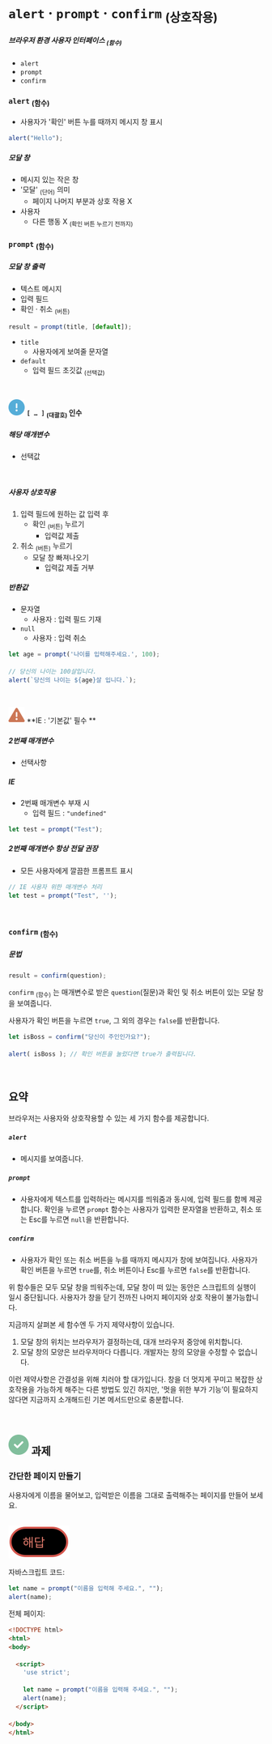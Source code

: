 `alert` · `prompt` · `confirm` <sub>(상호작용)</sub>
=============================================

##### 브라우저 환경 사용자 인터페이스 <sub>(함수)</sub>
- `alert`
- `prompt`
- `confirm`

### `alert` <sub>(함수)</sub>
- 사용자가 '확인' 버튼 누를 때까지 메시지 창 표시
```javascript
alert("Hello");
```

##### 모달 창
- 메시지 있는 작은 창
- '모달' <sub>(단어)</sub> 의미
  - 페이지 나머지 부분과 상호 작용 X
- 사용자
  - 다른 행동 X <sub>(확인 버튼 누르기 전까지)</sub>

### `prompt` <sub>(함수)</sub>

##### 모달 창 출력
- 텍스트 메시지
- 입력 필드
- 확인 · 취소 <sub>(버튼)</sub>
```javascript
result = prompt(title, [default]);
```
- `title`
  - 사용자에게 보여줄 문자열
- `default`
  - 입력 필드 초깃값 <sub>(선택값)</sub>

<br />

<img class="icon" src="../../images/commons/icons/circle-exclamation-solid.svg" /> **`[ … ]` <sub>(대괄호)</sub> 인수**

##### 해당 매개변수
- 선택값

<br />

##### 사용자 상호작용
1. 입력 필드에 원하는 값 입력 후
    - 확인 <sub>(버튼)</sub> 누르기
      - 입력값 제출
2. 취소 <sub>(버튼)</sub> 누르기
    - 모달 창 빠져나오기
      - 입력값 제출 거부

##### 반환값
- 문자열
  - 사용자 : 입력 필드 기재
- `null`
  - 사용자 : 입력 취소
```javascript
let age = prompt('나이를 입력해주세요.', 100);

// 당신의 나이는 100살입니다.
alert(`당신의 나이는 ${age}살 입니다.`);
```

<br />

<img class="icon" src="../../images/commons/icons/triangle-exclamation-solid.svg" /> **IE : '기본값' 필수
**

##### 2번째 매개변수
- 선택사항

##### IE
- 2번째 매개변수 부재 시
  - 입력 필드 : `"undefined"`
```javascript
let test = prompt("Test");
```

##### 2번째 매개변수 항상 전달 권장
- 모든 사용자에게 깔끔한 프롬프트 표시
```javascript
// IE 사용자 위한 매개변수 처리
let test = prompt("Test", '');
```

<br />

### `confirm` <sub>(함수)</sub>

##### 문법
```javascript
result = confirm(question);
```
`confirm` <sub>(함수)</sub> 는 매개변수로 받은 `question`(질문)과 확인 및 취소 버튼이 있는 모달 창을 보여줍니다.

사용자가 확인 버튼을 누르면 `true`, 그 외의 경우는 `false`를 반환합니다.
```javascript
let isBoss = confirm("당신이 주인인가요?");

alert( isBoss ); // 확인 버튼을 눌렀다면 true가 출력됩니다.
```

<br />

## 요약
브라우저는 사용자와 상호작용할 수 있는 세 가지 함수를 제공합니다.

##### `alert`
- 메시지를 보여줍니다.

##### `prompt`
- 사용자에게 텍스트를 입력하라는 메시지를 띄워줌과 동시에, 입력 필드를 함께 제공합니다. 확인을 누르면 `prompt` 함수는 사용자가 입력한 문자열을 반환하고, 취소 또는 Esc를 누르면 `null`을 반환합니다.

##### `confirm`
- 사용자가 확인 또는 취소 버튼을 누를 때까지 메시지가 창에 보여집니다. 사용자가 확인 버튼을 누르면 `true`를, 취소 버튼이나 Esc를 누르면 `false`를 반환합니다.

위 함수들은 모두 모달 창을 띄워주는데, 모달 창이 떠 있는 동안은 스크립트의 실행이 일시 중단됩니다. 사용자가 창을 닫기 전까진 나머지 페이지와 상호 작용이 불가능합니다.

지금까지 살펴본 세 함수엔 두 가지 제약사항이 있습니다.

1. 모달 창의 위치는 브라우저가 결정하는데, 대개 브라우저 중앙에 위치합니다.
2. 모달 창의 모양은 브라우저마다 다릅니다. 개발자는 창의 모양을 수정할 수 없습니다.

이런 제약사항은 간결성을 위해 치러야 할 대가입니다. 창을 더 멋지게 꾸미고 복잡한 상호작용을 가능하게 해주는 다른 방법도 있긴 하지만, '멋을 위한 부가 기능’이 필요하지 않다면 지금까지 소개해드린 기본 메서드만으로 충분합니다.


<br />

## <img class="icon" src="../../images/commons/icons/circle-check-solid.svg" /> 과제

### 간단한 페이지 만들기
사용자에게 이름을 물어보고, 입력받은 이름을 그대로 출력해주는 페이지를 만들어 보세요.

<br />

<img class="icon" src="../../images/commons/icons/circle-answer.svg" />

자바스크립트 코드:
```javascript
let name = prompt("이름을 입력해 주세요.", "");
alert(name);
```

전체 페이지:
```html
<!DOCTYPE html>
<html>
<body>

  <script>
    'use strict';

    let name = prompt("이름을 입력해 주세요.", "");
    alert(name);
  </script>

</body>
</html>
```
